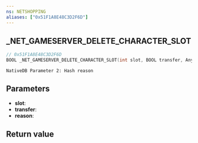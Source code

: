 ```yaml
---
ns: NETSHOPPING
aliases: ["0x51F1A8E48C3D2F6D"]
---
```

## _NET_GAMESERVER_DELETE_CHARACTER_SLOT

```c
// 0x51F1A8E48C3D2F6D
BOOL _NET_GAMESERVER_DELETE_CHARACTER_SLOT(int slot, BOOL transfer, Any reason);
```

```
NativeDB Parameter 2: Hash reason
```

## Parameters
* **slot**: 
* **transfer**: 
* **reason**: 

## Return value
